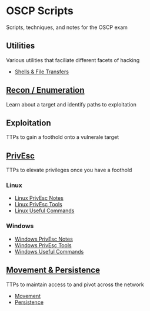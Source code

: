 # OSCP Scripts
Scripts, techniques, and notes for the OSCP exam

## Utilities
Various utilities that faciliate different facets of hacking
- [Shells & File Transfers](https://github.com/dopamin3rgic/oscp-scripts/blob/main/utilities/shells-and-transfers.md)

## [Recon / Enumeration](https://github.com/dopamin3rgic/oscp-scripts/tree/main/recon-enum)
Learn about a target and identify paths to exploitation

## Exploitation 
TTPs to gain a foothold onto a vulnerale target

## [PrivEsc](https://github.com/dopamin3rgic/oscp-scripts/blob/main/privEsc/README.md) 
TTPs to elevate privileges once you have a foothold

### Linux
- [Linux PrivEsc Notes](https://github.com/dopamin3rgic/oscp-scripts/blob/main/privEsc/linux-checklist.md)
- [Linux PrivEsc Tools](https://github.com/dopamin3rgic/oscp-scripts/blob/main/privEsc/scripts/linux/)
- [Linux Useful Commands](https://github.com/dopamin3rgic/oscp-scripts/blob/main/privEsc/linux-commands.md)

### Windows
- [Windows PrivEsc Notes](https://github.com/dopamin3rgic/oscp-scripts/blob/main/privEsc/windows-checklist.md)
- [Windows PrivEsc Tools](https://github.com/dopamin3rgic/oscp-scripts/blob/main/privEsc/scripts/windows/privesc-tools.md)
- [Windows Useful Commands](https://github.com/dopamin3rgic/oscp-scripts/blob/main/privEsc/windows-commands.md)

## [Movement & Persistence](https://github.com/dopamin3rgic/oscp-scripts/tree/main/movement-persistence)
TTPs to maintain access to and pivot across the network
- [Movement](https://github.com/dopamin3rgic/oscp-scripts/blob/main/movement-persistence/movement-notes.md)
- [Persistence](https://github.com/dopamin3rgic/oscp-scripts/blob/main/movement-persistence/persistence-notes.md)
